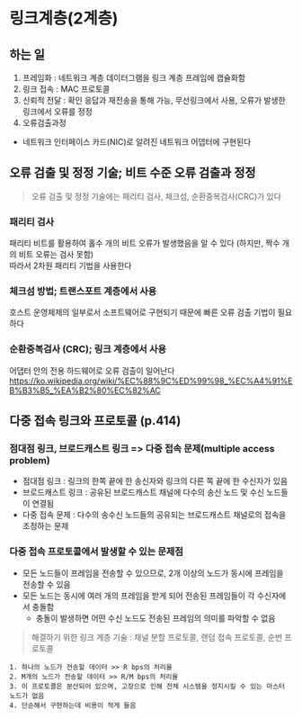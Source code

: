 # 링크계층(2계층)
## 하는 일
1. 프레임화 : 네트워크 계층 데이터그램을 링크 계층 프레임에 캡슐화함
2. 링크 접속 : MAC 프로토콜
3. 신뢰적 전달 : 확인 응답과 재전송을 통해 가능, 무선링크에서 사용, 오류가 발생한 링크에서 오류를 정정  
4. 오류검출과정

- 네트워크 인터페이스 카드(NIC)로 알려진 네트워크 어뎁터에 구현된다 

## 오류 검출 및 정정 기술; 비트 수준 오류 검출과 정정 
> 오류 검출 및 정정 기술에는 패리티 검사, 체크섬, 순환중복검사(CRC)가 있다   
### 패리티 검사
패리티 비트를 활용하여 홀수 개의 비트 오류가 발생했음을 알 수 있다 (하지만, 짝수 개의 비트 오류는 검사 못함)  
따라서 2차원 패리티 기법을 사용한다 

### 체크섬 방법; 트랜스포트 계층에서 사용
호스트 운영체제의 일부로서 소프트웨어로 구현되기 때문에 빠른 오류 검출 기법이 필요하다   

### 순환중복검사 (CRC); 링크 계층에서 사용 
어댑터 안의 전용 하드웨어로 오류 검출이 일어난다   
https://ko.wikipedia.org/wiki/%EC%88%9C%ED%99%98_%EC%A4%91%EB%B3%B5_%EA%B2%80%EC%82%AC


## 다중 접속 링크와 프로토콜 (p.414)
### 점대점 링크, 브로드캐스트 링크 => 다중 접속 문제(multiple access problem)
- 점대점 링크 : 링크의 한쪽 끝에 한 송신자와 링크의 다른 쪽 끝에 한 수신자가 있음
- 브로드캐스트 링크 : 공유된 브로드캐스트 채널에 다수의 송신 노드 및 수신 노드들이 연결됨
- 다중 접속 문제 : 다수의 송수신 노드들의 공유되는 브로드캐스트 채널로의 접속을 조정하는 문제

### 다중 접속 프로토콜에서 발생할 수 있는 문제점
- 모든 노드들이 프레임을 전송할 수 있으므로, 2개 이상의 노드가 동시에 프레임을 전송할 수 있음
- 모든 노드는 동시에 여러 개의 프레임을 받게 되어 전송된 프레임들이 각 수신자에서 충돌함
    - 충돌이 발생하면 어떤 수신 노드도 전송된 프레임의 의미를 파악할 수 없음 

> 해결하기 위한 링크 계층 기술 : 채널 분할 프로토콜, 랜덤 접속 프로토콜, 순번 프로토콜

```
1. 하나의 노드가 전송할 데이터 >> R bps의 처리율
2. M개의 노드가 전송할 데이터 >> R/M bps의 처리율
3. 이 프로토콜은 분산되어 있으며, 고장으로 인해 전체 시스템을 정지시킬 수 있는 마스터 노드가 없음
4. 단순해서 구현하는데 비용이 적게 들음
```
